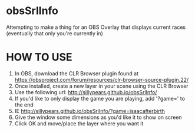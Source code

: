 # obsSrlInfo

Attempting to make a thing for an OBS Overlay that displays current races (eventually that only you're currently in)

# HOW TO USE

1. In OBS, download the CLR Browser plugin found at https://obsproject.com/forum/resources/clr-browser-source-plugin.22/
2. Once installed, create a new layer in your scene using the CLR Browser
3. Use the following url: http://sillypears.github.io/obsSrlInfo/
4. If you'd like to only display the game you are playing, add '?game=<srl game abbreviation>' to the end
  1. IE http://sillypears.github.io/obsSrlInfo/?game=isaacafterbirth
5. Give the window some dimensions as you'd like it to show on screen
6. Click OK and move/place the layer where you want it
